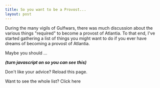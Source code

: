 ```yaml
---
title: So you want to be a Provost...
layout: post
---
```


During the many vigils of Gulfwars, there was much discussion about the various things "required" to become a provost of Atlantia. To that end, I've started gathering a list of things you might want to do if you ever have dreams of becoming a provost of Atlantia.

Maybe you should ...

<i><b><span id="dostuff">(turn javascript on so you can see this)</span></b></i>

Don't like your advice?  Reload this page.

Want to see the whole list?  <a id="all_the_things">Click here</a>

<script>
var things = [
    'Attempt to rip the chain off a sitting monarch\'s neck.',
    'Build an anonymous report card system for provosts.',
    'Challenge someone to an actual duel.',
    'Convince the entire army to scream "Fuck em in the ass".',
    'Do some service.  Maybe.  I\'ve heard it\'s important.',
    'Enjoy fighting.',
    'Entice the known world to turn all of rapier into a sexual innuendo.',
    'Fight "Ninja Monkey Style".',
    'Fight in Battle of Nations.',
    'Frequently use the excuse "Connor says it was OK".',
    'Get 6 sharks teeth.',
    'Get a longer sword.',
    'Get into Krav Maga.',
    'Get smacked upside the head with a mallet.',
    'Have a pirate ship.',
    'Have your emails forwarded from a private mailing list.',
    'Headbutt your opponent.  Repeatedly.',
    'Just keep doing what you\'re doing.',
    'Kill six people in a five man melee.',
    'Loan out your doublet to someone else.',
    'Move to Lochmere.',
    'Never go to practices.',
    'Paint a "scary" face on your mask.',
    'Play daggers for shots!',
    'Punch an opponent.',
    'Put East Kingdom\'s flag stickers on the warlord\'s truck.',
    'Replace an enemy kingdom banner with your household banner before their great court at Pennsic.',
    'Say there is no checklist and then check your list.',
    'Screw up your knee.',
    'Screw up your shoulder.',
    'Show the ferocity of the Atlantian Army on the field by outfitting them all with feather boas.',
    'Start a snarky podcast.',
    'Start wearing orange pants.',
    'Steal the Queen\'s croquet set.',
    'Stop fencing.',
    'Surreptitiously kill off an entire weapons form.',
    'Take a personal student while a free scholar.',
    'Take up crossfit.',
    'Tell people to "JFP".',
    'Throw your mask across the field.',
    'Use a decapitated baby doll head as a parrying device.',
    'Wear a bright gold jerkin.',
    'Win everything.  Win some more, and then maybe win a few more things.  Only then think about service.  Maybe.',
];
var thing = things[Math.floor(Math.random() * things.length)];
document.getElementById('dostuff').innerHTML = "&nbsp;&nbsp;&nbsp;" + thing;

function add_all() {
    result = '<ul>';
    for (var i in things) {
        result += '<li>' + things[i] + '</li>';
    }
    result += '</ul>';
    document.getElementById('dostuff').innerHTML = result;
}

$('#all_the_things').click(function() { 
    add_all();
});

</script>

